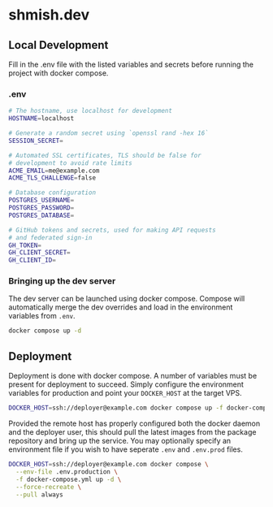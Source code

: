 # shmish.dev

## Local Development

Fill in the .env file with the listed variables and secrets
before running the project with docker compose.

### .env

```bash
# The hostname, use localhost for development
HOSTNAME=localhost

# Generate a random secret using `openssl rand -hex 16`
SESSION_SECRET=

# Automated SSL certificates, TLS should be false for
# development to avoid rate limits
ACME_EMAIL=me@example.com
ACME_TLS_CHALLENGE=false

# Database configuration
POSTGRES_USERNAME=
POSTGRES_PASSWORD=
POSTGRES_DATABASE=

# GitHub tokens and secrets, used for making API requests
# and federated sign-in
GH_TOKEN=
GH_CLIENT_SECRET=
GH_CLIENT_ID=
```

### Bringing up the dev server

The dev server can be launched using docker compose.
Compose will automatically merge the dev overrides and load
in the environment variables from `.env`.

```bash
docker compose up -d
```

## Deployment

Deployment is done with docker compose. A number of
variables must be present for deployment to succeed.
Simply configure the environment variables for production
and point your `DOCKER_HOST` at the target VPS.

```bash
DOCKER_HOST=ssh://deployer@example.com docker compose up -f docker-compose.yml -d
```

Provided the remote host has properly configured both the
docker daemon and the deployer user, this should pull the
latest images from the package repository and bring up the
service. You may optionally specify an environment file if
you wish to have seperate `.env` and `.env.prod` files.

```bash
DOCKER_HOST=ssh://deployer@example.com docker compose \
  --env-file .env.production \
  -f docker-compose.yml up -d \
  --force-recreate \
  --pull always
```
